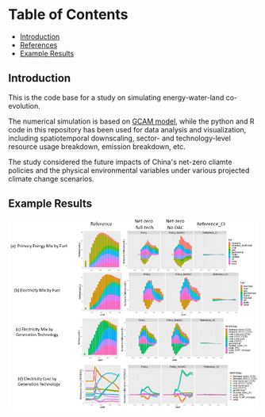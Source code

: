 # Table of Contents
* [Introduction](#intro)
* [References](#refs)
* [Example Results](#example)

<a name="intro"></a>
Introduction
--------------------------

This is the code base for a study on simulating energy-water-land co-evolution.

The numerical simulation is based on [GCAM model](https://gcims.pnnl.gov/modeling/gcam-global-change-analysis-model), while the python and R code in this repository has been used for data analysis and visualization, including spatiotemporal downscaling, sector- and technology-level resource usage breakdown, emission breakdown, etc.

The study considered the future impacts of China's net-zero cliamte policies and the physical environmental variables under various projected climate change scenarios.

<a name="example"></a>
Example Results
--------------------------

<img src="figs/energy.PNG" width="700"/>
